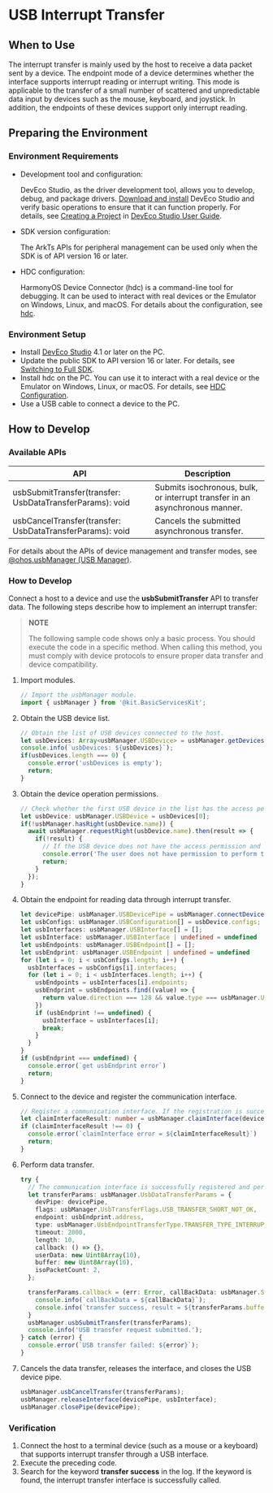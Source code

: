 # USB Interrupt Transfer

## When to Use

The interrupt transfer is mainly used by the host to receive a data packet sent by a device. The endpoint mode of a device determines whether the interface supports interrupt reading or interrupt writing. This mode is applicable to the transfer of a small number of scattered and unpredictable data input by devices such as the mouse, keyboard, and joystick. In addition, the endpoints of these devices support only interrupt reading.

## Preparing the Environment

### Environment Requirements

- Development tool and configuration:

  DevEco Studio, as the driver development tool, allows you to develop, debug, and package drivers. [Download and install](https://developer.huawei.com/consumer/en/download/) DevEco Studio and verify basic operations to ensure that it can function properly. For details, see [Creating a Project](https://developer.huawei.com/consumer/en/doc/harmonyos-guides/ide-create-new-project) in [DevEco Studio User Guide](https://developer.huawei.com/consumer/en/doc/harmonyos-guides/ide-tools-overview).


- SDK version configuration:

  The ArkTs APIs for peripheral management can be used only when the SDK is of API version 16 or later.


- HDC configuration:

  HarmonyOS Device Connector (hdc) is a command-line tool for debugging. It can be used to interact with real devices or the Emulator on Windows, Linux, and macOS. For details about the configuration, see [hdc](https://developer.huawei.com/consumer/en/doc/harmonyos-guides/hdc).

### Environment Setup

- Install [DevEco Studio](https://developer.huawei.com/consumer/cn/download/deveco-studio) 4.1 or later on the PC.
- Update the public SDK to API version 16 or later. For details, see [Switching to Full SDK](https://gitee.com/openharmony/docs/blob/master/en/application-dev/faqs/full-sdk-switch-guide.md).
- Install hdc on the PC. You can use it to interact with a real device or the Emulator on Windows, Linux, or macOS. For details, see [HDC Configuration](https://developer.huawei.com/consumer/en/doc/harmonyos-guides-V5/hdc).
- Use a USB cable to connect a device to the PC.

## How to Develop

### Available APIs

| API                                                                                                             | Description                                                     |
|------------------------------------------------------------------------------------------------------------------|---------------------------------------------------------|
| usbSubmitTransfer(transfer: UsbDataTransferParams): void                                                         | Submits isochronous, bulk, or interrupt transfer in an asynchronous manner.                                  |
| usbCancelTransfer(transfer: UsbDataTransferParams): void                                                         | Cancels the submitted asynchronous transfer.                                            |

For details about the APIs of device management and transfer modes, see [@ohos.usbManager (USB Manager)](../../../../reference/apis-basic-services-kit/js-apis-usbManager.md).

### How to Develop

Connect a host to a device and use the **usbSubmitTransfer** API to transfer data. The following steps describe how to implement an interrupt transfer:

> **NOTE**
>
> The following sample code shows only a basic process. You should execute the code in a specific method. When calling this method, you must comply with device protocols to ensure proper data transfer and device compatibility.

1. Import modules.

    ```ts
    // Import the usbManager module.
    import { usbManager } from '@kit.BasicServicesKit';
    ```
   
2. Obtain the USB device list.

    ```ts
    // Obtain the list of USB devices connected to the host.
    let usbDevices: Array<usbManager.USBDevice> = usbManager.getDevices();
    console.info(`usbDevices: ${usbDevices}`);
    if(usbDevices.length === 0) {
      console.error('usbDevices is empty');
      return;
    }
    ```

3. Obtain the device operation permissions.

    ```ts
    // Check whether the first USB device in the list has the access permission.
    let usbDevice: usbManager.USBDevice = usbDevices[0];
    if(!usbManager.hasRight(usbDevice.name)) {
      await usbManager.requestRight(usbDevice.name).then(result => {
        if(!result) {
          // If the USB device does not have the access permission and is not granted by the user, the device exits.
          console.error('The user does not have permission to perform this operation');
          return;
        }
      });
    }
    ```

4. Obtain the endpoint for reading data through interrupt transfer.

   ```ts
   let devicePipe: usbManager.USBDevicePipe = usbManager.connectDevice(usbDevice);
   let usbConfigs: usbManager.USBConfiguration[] = usbDevice.configs;
   let usbInterfaces: usbManager.USBInterface[] = [];
   let usbInterface: usbManager.USBInterface | undefined = undefined
   let usbEndpoints: usbManager.USBEndpoint[] = [];
   let usbEndprint: usbManager.USBEndpoint | undefined = undefined
   for (let i = 0; i < usbConfigs.length; i++) {
     usbInterfaces = usbConfigs[i].interfaces;
     for (let i = 0; i < usbInterfaces.length; i++) {
       usbEndpoints = usbInterfaces[i].endpoints;
       usbEndprint = usbEndpoints.find((value) => {
         return value.direction === 128 && value.type === usbManager.UsbEndpointTransferType.TRANSFER_TYPE_INTERRUPT;
       })
       if (usbEndprint !== undefined) {
         usbInterface = usbInterfaces[i];
         break;
       }
     }
   }
   if (usbEndprint === undefined) {
     console.error(`get usbEndprint error`)
     return;
   }
   ```

5. Connect to the device and register the communication interface.

    ```ts
    // Register a communication interface. If the registration is successful, 0 is returned; otherwise, other error codes are returned.
    let claimInterfaceResult: number = usbManager.claimInterface(devicePipe, usbInterface, true);
    if (claimInterfaceResult !== 0) {
      console.error(`claimInterface error = ${claimInterfaceResult}`)
      return;
    }
    ```

6. Perform data transfer.

   ```ts
   try {
     // The communication interface is successfully registered and performs data transfer.
     let transferParams: usbManager.UsbDataTransferParams = {
       devPipe: devicePipe,
       flags: usbManager.UsbTransferFlags.USB_TRANSFER_SHORT_NOT_OK,
       endpoint: usbEndprint.address,
       type: usbManager.UsbEndpointTransferType.TRANSFER_TYPE_INTERRUPT,
       timeout: 2000,
       length: 10,
       callback: () => {},
       userData: new Uint8Array(10),
       buffer: new Uint8Array(10),
       isoPacketCount: 2,
     };
   
     transferParams.callback = (err: Error, callBackData: usbManager.SubmitTransferCallback) => {
       console.info(`callBackData = ${callBackData}`);
       console.info(`transfer success, result = ${transferParams.buffer}`);
     }
     usbManager.usbSubmitTransfer(transferParams);
     console.info('USB transfer request submitted.');
   } catch (error) {
     console.error(`USB transfer failed: ${error}`);
   }
   ```

7. Cancels the data transfer, releases the interface, and closes the USB device pipe.

    ```ts
    usbManager.usbCancelTransfer(transferParams);
    usbManager.releaseInterface(devicePipe, usbInterface);
    usbManager.closePipe(devicePipe);
    ```
   
### Verification

1. Connect the host to a terminal device (such as a mouse or a keyboard) that supports interrupt transfer through a USB interface.
2. Execute the preceding code.
3. Search for the keyword **transfer success** in the log. If the keyword is found, the interrupt transfer interface is successfully called.
